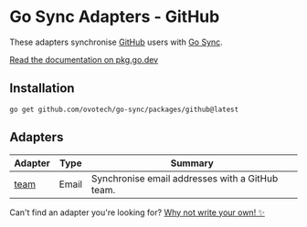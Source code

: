 # Go Sync Adapters - GitHub
These adapters synchronise [GitHub](https://github.com) users with [Go Sync](https://github.com/ovotech/go-sync).

[Read the documentation on pkg.go.dev](https://pkg.go.dev/github.com/ovotech/go-sync/packages/github)

## Installation
```shell
go get github.com/ovotech/go-sync/packages/github@latest
```

## Adapters

| Adapter                                                                    | Type  | Summary                                         |
|----------------------------------------------------------------------------|-------|-------------------------------------------------|
| [team](https://pkg.go.dev/github.com/ovotech/go-sync/packages/github/team) | Email | Synchronise email addresses with a GitHub team. |

Can't find an adapter you're looking for? [Why not write your own! ✨](/CONTRIBUTING.md)
